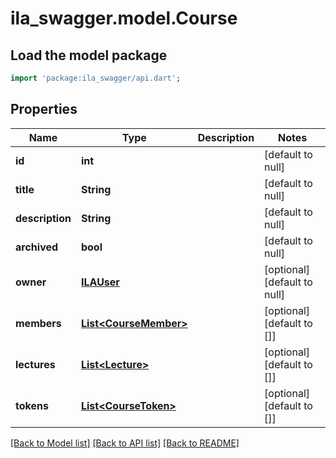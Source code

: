 # ila_swagger.model.Course

## Load the model package
```dart
import 'package:ila_swagger/api.dart';
```

## Properties
Name | Type | Description | Notes
------------ | ------------- | ------------- | -------------
**id** | **int** |  | [default to null]
**title** | **String** |  | [default to null]
**description** | **String** |  | [default to null]
**archived** | **bool** |  | [default to null]
**owner** | [**ILAUser**](ILAUser.md) |  | [optional] [default to null]
**members** | [**List&lt;CourseMember&gt;**](CourseMember.md) |  | [optional] [default to []]
**lectures** | [**List&lt;Lecture&gt;**](Lecture.md) |  | [optional] [default to []]
**tokens** | [**List&lt;CourseToken&gt;**](CourseToken.md) |  | [optional] [default to []]

[[Back to Model list]](../README.md#documentation-for-models) [[Back to API list]](../README.md#documentation-for-api-endpoints) [[Back to README]](../README.md)


